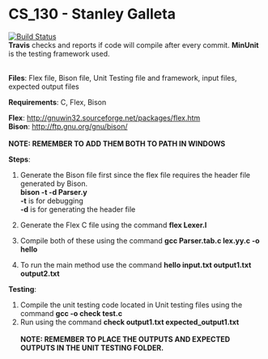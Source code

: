 # CS_130 - Stanley Galleta

[![Build Status](https://travis-ci.com/Mazereon/CS_130.svg?token=5UwYrrDuwqoi1qu46f5D&branch=master)](https://travis-ci.com/Mazereon/CS_130) <br/>
**Travis** checks and reports if code will compile after every commit. 
**MinUnit** is the testing framework used. <br/><br/>

**Files**: Flex file, Bison file, Unit Testing file and framework, input files, expected output files  <br/>

**Requirements**: C, Flex, Bison

**Flex**: http://gnuwin32.sourceforge.net/packages/flex.htm  <br/>
**Bison**: http://ftp.gnu.org/gnu/bison/  <br/>  <br/>
**NOTE: REMEMBER TO ADD THEM BOTH TO PATH IN WINDOWS**



**Steps**:
1.  Generate the Bison file first since the flex file requires the header file generated by Bison. <br/>
	**bison -t -d Parser.y** <br/>
	**-t** is for debugging <br/>
	**-d** is for generating the header file
	
2.	Generate the Flex C file using the command **flex Lexer.l**
3.  Compile both of these using the command **gcc Parser.tab.c lex.yy.c -o hello**
4.  To run the main method use the command **hello input.txt output1.txt output2.txt**  <br/>

**Testing**:
1.  Compile the unit testing code located in Unit testing files using the command **gcc -o check test.c**
2.  Run using the command **check output1.txt expected_output1.txt** <br/><br/>
**NOTE: REMEMBER TO PLACE THE OUTPUTS AND EXPECTED OUTPUTS IN THE UNIT TESTING FOLDER.**
